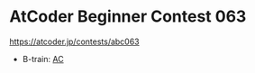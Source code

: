 # AtCoder Beginner Contest 063

https://atcoder.jp/contests/abc063

- B-train: [AC](https://atcoder.jp/contests/abc063/submissions/35819621)

